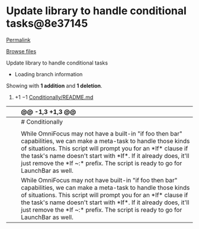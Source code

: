 # Update library to handle conditional tasks@8e37145

[Permalink](update-library-to-handle-conditional-tasks-8e37145.md)

[Browse files](https://github.com/brandonpittman/OmniFocus/tree/8e37145ecf4fd18d3e11601fcd14999812fcebaf)

 Update library to handle conditional tasks

* Loading branch information

 Showing with **1 addition** and **1 deletion**.

1.  +1 −1 [Conditionally/README.md](update-library-to-handle-conditional-tasks-8e37145.md#diff-1f23e777af14f6dd0b9c9de30a5bc9f55c9ba56a292cf006d5974ac97cfbd493)

|  |  | @@ -1,3 +1,3 @@ |
| :--- | :--- | :--- |
|  |  |  \# Conditionally |
|  |  |  |
|  |  |  While OmniFocus may not have a built-in "if foo then bar" capabilities, we can make a meta-task to handle those kinds of situations. This script will prompt you for an \*If\* clause if the task's name doesn't start with \*If\*. If it already does, it'll just remove the \*If ~:\* prefix. The script is ready to go for LaunchBar as well. |
|  |  |  While OmniFocus may not have built-in "if foo then bar" capabilities, we can make a meta-task to handle those kinds of situations. This script will prompt you for an \*If\* clause if the task's name doesn't start with \*If\*. If it already does, it'll just remove the \*If ~:\* prefix. The script is ready to go for LaunchBar as well. |

